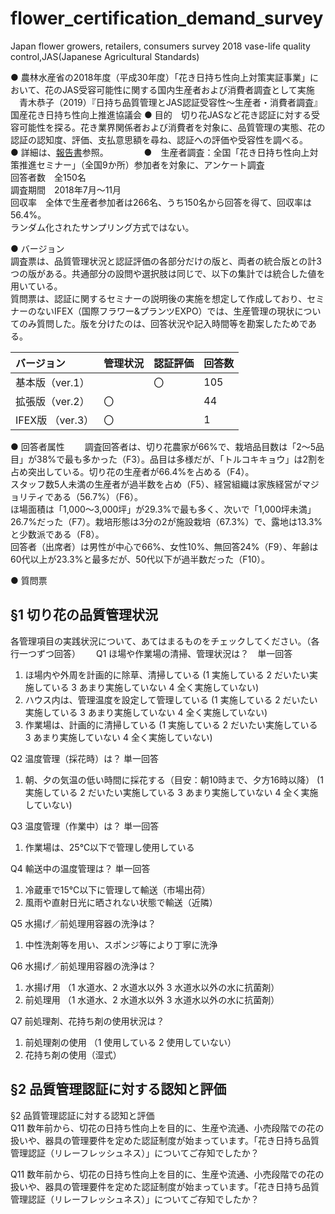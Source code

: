 # flower_certification_demand_survey
Japan flower growers, retailers, consumers survey 2018
vase-life quality control,JAS(Japanese Agricultural Standards) 

● 農林水産省の2018年度（平成30年度）「花き日持ち性向上対策実証事業」において、花のJAS受容可能性に関する国内生産者および消費者調査として実施   
　青木恭子（2019）『日持ち品質管理とJAS認証受容性～生産者・消費者調査』国産花き日持ち性向上推進協議会
● 目的　切り花JASなど花き認証に対する受容可能性を探る。花き業界関係者および消費者を対象に、品質管理の実態、花の認証の認知度、評価、支払意思額を尋ね、認証への評価や受容性を調べる。  
● 詳細は、[報告書](http://gerdaresearch.github.io/files/Aoki_2019_%E8%8A%B1%E3%81%AEJAS%E5%8F%97%E5%AE%B9%E6%80%A7_%E7%94%9F%E7%94%A3%E8%80%85_%E6%B6%88%E8%B2%BB%E8%80%85%E8%AA%BF%E6%9F%BB_20190329.pdf)参照。　　
　　
●　生産者調査：全国「花き日持ち性向上対策推進セミナー」（全国9か所）参加者を対象に、アンケート調査  
回答者数　全150名  
調査期間　2018年7月～11月  
回収率　全体で生産者参加者は266名、うち150名から回答を得て、回収率は56.4%。  
ランダム化されたサンプリング方式ではない。  

● バージョン  
調査票は、品質管理状況と認証評価の各部分だけの版と、両者の統合版との計3つの版がある。共通部分の設問や選択肢は同じで、以下の集計では統合した値を用いている。  
質問票は、認証に関するセミナーの説明後の実施を想定して作成しており、セミナーのないIFEX（国際フラワー&プランツEXPO）では、生産管理の現状についてのみ質問した。版を分けたのは、回答状況や記入時間等を勘案したためである。  
  
|バージョン | 管理状況 | 認証評価 | 回答数 | 
| :--- | :--- | :--- | :--- |
|基本版（ver.1）|     |  〇	 | 105 |  
拡張版（ver.2） | 〇	|      |  44 | 
IFEX版 （ver.3）| 〇	|	     |   1 | 
  
● 回答者属性　　
調査回答者は、切り花農家が66%で、栽培品目数は「2～5品目」が38%で最も多かった（F3）。品目は多様だが、「トルコキキョウ」は2割を占め突出している。切り花の生産者が66.4%を占める（F4）。  
スタッフ数5人未満の生産者が過半数を占め（F5）、経営組織は家族経営がマジョリティである（56.7%）（F6）。  
ほ場面積は「1,000～3,000坪」が29.3%で最も多く、次いで「1,000坪未満」26.7%だった（F7）。栽培形態は3分の2が施設栽培（67.3%）で、露地は13.3%と少数派である（F8）。  
回答者（出席者）は男性が中心で66%、女性10%、無回答24%（F9）、年齢は60代以上が23.3%と最多だが、50代以下が過半数だった（F10）。  


● 質問票  
## §1 切り花の品質管理状況　
各管理項目の実践状況について、あてはまるものをチェックしてください。（各行一つずつ回答）　　
Q1 ほ場や作業場の清掃、管理状況は？　単一回答  
1. ほ場内や外周を計画的に除草、清掃している (1 実施している	2 だいたい実施している	3 あまり実施していない	4 全く実施していない) 
2. ハウス内は、管理温度を設定して管理している (1 実施している	2 だいたい実施している	3 あまり実施していない	4 全く実施していない) 
3. 作業場は、計画的に清掃している (1 実施している	2 だいたい実施している	3 あまり実施していない	4 全く実施していない) 
  
Q2 温度管理（採花時）は？ 単一回答  
1. 朝、夕の気温の低い時間に採花する（目安：朝10時まで、夕方16時以降） (1 実施している	2 だいたい実施している	3 あまり実施していない	4 全く実施していない)   

Q3 温度管理（作業中）は？ 単一回答  
1. 作業場は、25℃以下で管理し使用している  
  
Q4 輸送中の温度管理は？ 単一回答  
1. 冷蔵車で15℃以下に管理して輸送（市場出荷） 
2. 風雨や直射日光に晒されない状態で輸送（近隣）
  
Q5 水揚げ／前処理用容器の洗浄は？
1. 中性洗剤等を用い、スポンジ等により丁寧に洗浄

Q6 水揚げ／前処理用容器の洗浄は？
1. 水揚げ用  （1 水道水、2 水道水以外	3 水道水以外の水に抗菌剤）
2. 前処理用  （1 水道水、2 水道水以外	3 水道水以外の水に抗菌剤）
 
Q7 前処理剤、花持ち剤の使用状況は？  
1. 前処理剤の使用 （1 使用している	2 使用していない）
3. 花持ち剤の使用（湿式）  
  
## §2 品質管理認証に対する認知と評価
§2 品質管理認証に対する認知と評価  
Q11  数年前から、切花の日持ち性向上を目的に、生産や流通、小売段階での花の扱いや、器具の管理要件を定めた認証制度が始まっています。「花き日持ち品質管理認証（リレーフレッシュネス）」についてご存知でしたか？  



Q11  数年前から、切花の日持ち性向上を目的に、生産や流通、小売段階での花の扱いや、器具の管理要件を定めた認証制度が始まっています。「花き日持ち品質管理認証（リレーフレッシュネス）」についてご存知でしたか？





